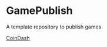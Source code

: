 # GamePublish
A template repository to publish games

[CoinDash](https://wcu-cs-cooperlab.github.io/demo-games-MichalBienias/player_scene/)
